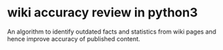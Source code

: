 wiki accuracy review in python3
=======
An algorithm to identify outdated facts and statistics from wiki pages and hence improve accuracy of published content.
